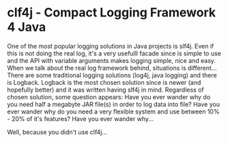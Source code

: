 # clf4j - Compact Logging Framework 4 Java

One of the most popular logging solutions in Java projects is slf4j. Even if this is not doing the real log, it's a very usefulll facade since is simple to use and the API with variable arguments makes logging simple, nice and easy.
When we talk about the real log framework behind, situations is different... There are some traditional logging solutions (log4j, java logging) and there is Logback. Logback is the most chosen solution since is newer (and hopefully better) and it was written having slf4j in mind.
Regardless of chosen solution, some question appears:
Have you ever wander why do you need half a megabyte JAR file(s) in order to log data into file?
Have you ever wander why do you need a very flexible system and use between 10% - 20% of it's features?
Have you ever wander why...

Well, because you didn't use clf4j...
